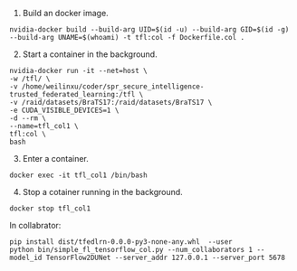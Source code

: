 1. Build an docker image.
```
nvidia-docker build --build-arg UID=$(id -u) --build-arg GID=$(id -g) --build-arg UNAME=$(whoami) -t tfl:col -f Dockerfile.col .
```

2. Start a container in the background.
```
nvidia-docker run -it --net=host \
-w /tfl/ \
-v /home/weilinxu/coder/spr_secure_intelligence-trusted_federated_learning:/tfl \
-v /raid/datasets/BraTS17:/raid/datasets/BraTS17 \
-e CUDA_VISIBLE_DEVICES=1 \
-d --rm \
--name=tfl_col1 \
tfl:col \
bash
```



3. Enter a container.
```
docker exec -it tfl_col1 /bin/bash
```

4. Stop a cotainer running in the background.
```
docker stop tfl_col1
```


In collabrator:
```
pip install dist/tfedlrn-0.0.0-py3-none-any.whl  --user
python bin/simple_fl_tensorflow_col.py --num_collaborators 1 --model_id TensorFlow2DUNet --server_addr 127.0.0.1 --server_port 5678
```
